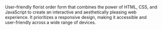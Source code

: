 User-friendly florist order form that combines the power of HTML, CSS,
and JavaScript to create an interactive and aesthetically pleasing web experience.
It prioritizes a responsive design, making it accessible and user-friendly across a
wide range of devices.
